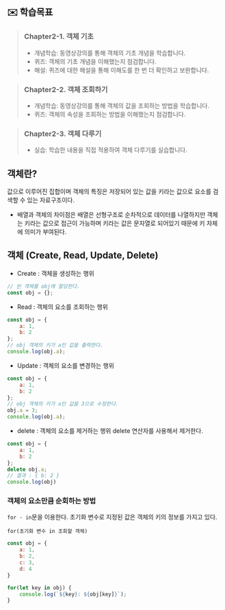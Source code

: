## ✉️ 학습목표

> ### Chapter2-1. 객체 기초
> - 개념학습: 동영상강의를 통해 객체의 기초 개념을 학습합니다.
> - 퀴즈: 객체의 기초 개념을 이해했는지 점검합니다.
> - 해설: 퀴즈에 대한 해설을 통해 이해도를 한 번 더 확인하고 보완합니다.

> ### Chapter2-2. 객체 조회하기
> - 개념학습: 동영상강의를 통해 객체의 값을 조회하는 방법을 학습합니다.
> - 퀴즈: 객체의 속성을 조회하는 방법을 이해했는지 점검합니다.

> ### Chapter2-3. 객체 다루기
> - 실습: 학습한 내용을 직접 적용하여 객체 다루기를 실습합니다.

## 객체란?
값으로 이루어진 집합이며 객체의 특징은 저장되어 있는 값을 키라는 값으로 요소를 검색할 수 있는 자료구조이다.

- 배열과 객체의 차이점은 배열은 선형구조로 순차적으로 데이터를 나열하지만 객체는 키라는 값으로 접근이 가능하며 키라는 값은 문자열로 되어있기 때문에 키 자체에 의미가 부여된다.

## 객체 (Create, Read, Update, Delete)

- Create : 객체을 생성하는 행위

```javascript
// 빈 객체를 obj에 할당한다.
const obj = {};
```

- Read : 객체의 요소를 조회하는 행위
```javascript
const obj = {
    a: 1,
    b: 2
};
// obj 객체의 키가 a인 값을 출력한다.
console.log(obj.a);
```

- Update : 객체의 요소를 변경하는 행위
```javascript
const obj = {
    a: 1,
    b: 2
};
// obj 객체의 키가 a인 값을 3으로 수정한다.
obj.a = 3;
console.log(obj.a);
```

- delete : 객체의 요소를 제거하는 행위
delete 연산자를 사용해서 제거한다.

```javascript
const obj = {
    a: 1,
    b: 2
};
delete obj.a;
// 결과 : { b: 2 }
console.log(obj)
```

### 객체의 요소만큼 순회하는 방법
`for - in`문을 이용한다. 초기화 변수로 지정된 값은 객체의 키의 정보를 가지고 있다.

`for(초기화 변수 in 조회할 객체)`

```javascript
const obj = {
    a: 1,
    b: 2,
    c: 3,
    d: 4
}

for(let key in obj) {
    console.log(`${key}: ${obj[key]}`);
}
```
